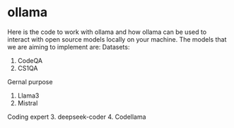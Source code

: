 # ollama
Here is the code to work with ollama and how ollama can be used to interact with open source models locally on your machine.
The models that we are aiming to implement are:
Datasets:
1. CodeQA
2. CS1QA

Gernal purpose 
1. Llama3
2. Mistral

Coding expert
3. deepseek-coder
4. Codellama
